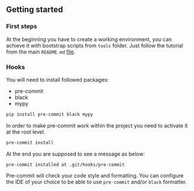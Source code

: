 ## Getting started

### First steps

At the beginning you have to create a working environment, you can achieve it with bootstrap scripts from `tools` folder. Just follow the tutorial from the main `README.md` [file](../../../README.md).

### Hooks

You will need to install followed packages:
  - pre-commit
  - black
  - mypy

```bash
pip install pre-commit black mypy
```
In order to make pre-commit work within the project you need to activate it at the root level.

```bash
pre-commit install
```
At the end you are supposed to see a message as below:
```
pre-commit installed at .git/hooks/pre-commit
```
Pre-commit will check your code style and formatting. You can configure the IDE of your choice to be able to use `pre-commit` and/or `black` formatter.
